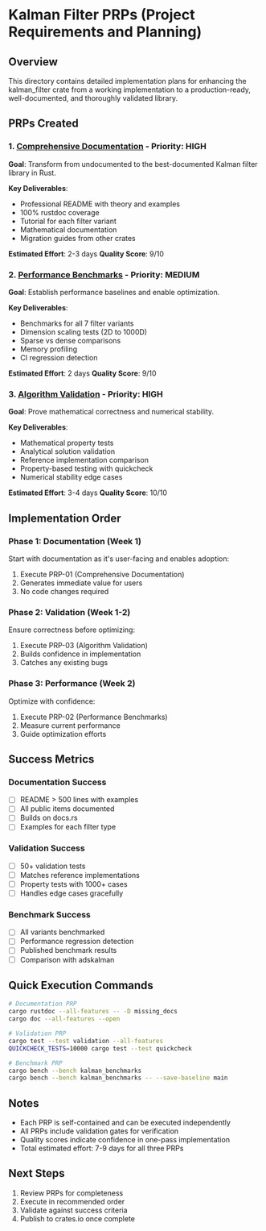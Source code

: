 # Kalman Filter PRPs (Project Requirements and Planning)

## Overview
This directory contains detailed implementation plans for enhancing the kalman_filter crate from a working implementation to a production-ready, well-documented, and thoroughly validated library.

## PRPs Created

### 1. [Comprehensive Documentation](01-comprehensive-documentation.md) - **Priority: HIGH**
**Goal**: Transform from undocumented to the best-documented Kalman filter library in Rust.

**Key Deliverables**:
- Professional README with theory and examples
- 100% rustdoc coverage
- Tutorial for each filter variant
- Mathematical documentation
- Migration guides from other crates

**Estimated Effort**: 2-3 days
**Quality Score**: 9/10

### 2. [Performance Benchmarks](02-performance-benchmarks.md) - **Priority: MEDIUM**
**Goal**: Establish performance baselines and enable optimization.

**Key Deliverables**:
- Benchmarks for all 7 filter variants
- Dimension scaling tests (2D to 1000D)
- Sparse vs dense comparisons
- Memory profiling
- CI regression detection

**Estimated Effort**: 2 days
**Quality Score**: 9/10

### 3. [Algorithm Validation](03-algorithm-validation.md) - **Priority: HIGH**
**Goal**: Prove mathematical correctness and numerical stability.

**Key Deliverables**:
- Mathematical property tests
- Analytical solution validation
- Reference implementation comparison
- Property-based testing with quickcheck
- Numerical stability edge cases

**Estimated Effort**: 3-4 days
**Quality Score**: 10/10

## Implementation Order

### Phase 1: Documentation (Week 1)
Start with documentation as it's user-facing and enables adoption:
1. Execute PRP-01 (Comprehensive Documentation)
2. Generates immediate value for users
3. No code changes required

### Phase 2: Validation (Week 1-2)
Ensure correctness before optimizing:
1. Execute PRP-03 (Algorithm Validation)
2. Builds confidence in implementation
3. Catches any existing bugs

### Phase 3: Performance (Week 2)
Optimize with confidence:
1. Execute PRP-02 (Performance Benchmarks)
2. Measure current performance
3. Guide optimization efforts

## Success Metrics

### Documentation Success
- [ ] README > 500 lines with examples
- [ ] All public items documented
- [ ] Builds on docs.rs
- [ ] Examples for each filter type

### Validation Success
- [ ] 50+ validation tests
- [ ] Matches reference implementations
- [ ] Property tests with 1000+ cases
- [ ] Handles edge cases gracefully

### Benchmark Success
- [ ] All variants benchmarked
- [ ] Performance regression detection
- [ ] Published benchmark results
- [ ] Comparison with adskalman

## Quick Execution Commands

```bash
# Documentation PRP
cargo rustdoc --all-features -- -D missing_docs
cargo doc --all-features --open

# Validation PRP
cargo test --test validation --all-features
QUICKCHECK_TESTS=10000 cargo test --test quickcheck

# Benchmark PRP
cargo bench --bench kalman_benchmarks
cargo bench --bench kalman_benchmarks -- --save-baseline main
```

## Notes
- Each PRP is self-contained and can be executed independently
- All PRPs include validation gates for verification
- Quality scores indicate confidence in one-pass implementation
- Total estimated effort: 7-9 days for all three PRPs

## Next Steps
1. Review PRPs for completeness
2. Execute in recommended order
3. Validate against success criteria
4. Publish to crates.io once complete